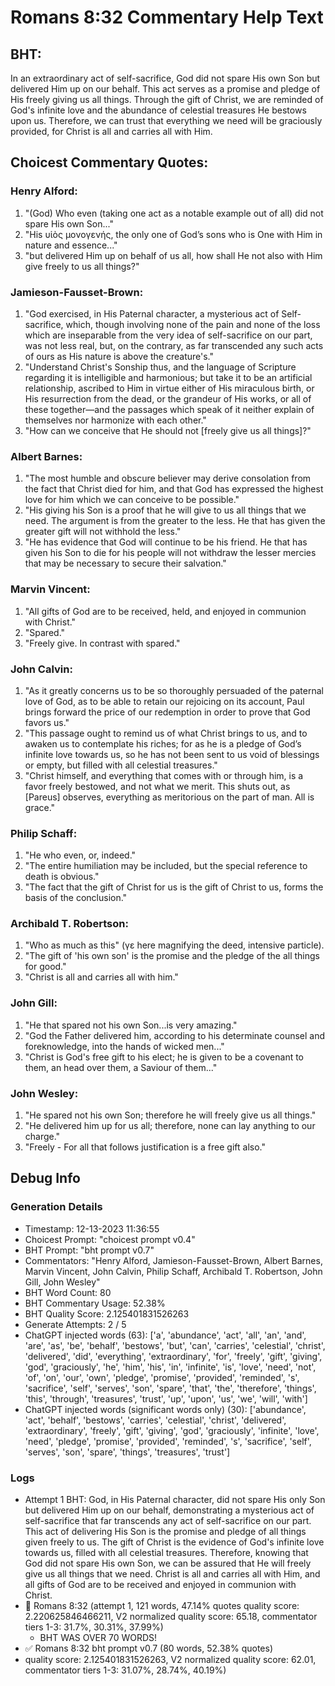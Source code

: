 # Romans 8:32 Commentary Help Text

## BHT:
In an extraordinary act of self-sacrifice, God did not spare His own Son but delivered Him up on our behalf. This act serves as a promise and pledge of His freely giving us all things. Through the gift of Christ, we are reminded of God's infinite love and the abundance of celestial treasures He bestows upon us. Therefore, we can trust that everything we need will be graciously provided, for Christ is all and carries all with Him.

## Choicest Commentary Quotes:
### Henry Alford:
1. "(God) Who even (taking one act as a notable example out of all) did not spare His own Son..."
2. "His υἱὸς μονογενής, the only one of God’s sons who is One with Him in nature and essence..."
3. "but delivered Him up on behalf of us all, how shall He not also with Him give freely to us all things?"

### Jamieson-Fausset-Brown:
1. "God exercised, in His Paternal character, a mysterious act of Self-sacrifice, which, though involving none of the pain and none of the loss which are inseparable from the very idea of self-sacrifice on our part, was not less real, but, on the contrary, as far transcended any such acts of ours as His nature is above the creature's."
2. "Understand Christ's Sonship thus, and the language of Scripture regarding it is intelligible and harmonious; but take it to be an artificial relationship, ascribed to Him in virtue either of His miraculous birth, or His resurrection from the dead, or the grandeur of His works, or all of these together—and the passages which speak of it neither explain of themselves nor harmonize with each other."
3. "How can we conceive that He should not [freely give us all things]?"

### Albert Barnes:
1. "The most humble and obscure believer may derive consolation from the fact that Christ died for him, and that God has expressed the highest love for him which we can conceive to be possible."
2. "His giving his Son is a proof that he will give to us all things that we need. The argument is from the greater to the less. He that has given the greater gift will not withhold the less."
3. "He has evidence that God will continue to be his friend. He that has given his Son to die for his people will not withdraw the lesser mercies that may be necessary to secure their salvation."

### Marvin Vincent:
1. "All gifts of God are to be received, held, and enjoyed in communion with Christ."
2. "Spared."
3. "Freely give. In contrast with spared."

### John Calvin:
1. "As it greatly concerns us to be so thoroughly persuaded of the paternal love of God, as to be able to retain our rejoicing on its account, Paul brings forward the price of our redemption in order to prove that God favors us."
2. "This passage ought to remind us of what Christ brings to us, and to awaken us to contemplate his riches; for as he is a pledge of God’s infinite love towards us, so he has not been sent to us void of blessings or empty, but filled with all celestial treasures."
3. "Christ himself, and everything that comes with or through him, is a favor freely bestowed, and not what we merit. This shuts out, as [Pareus] observes, everything as meritorious on the part of man. All is grace."

### Philip Schaff:
1. "He who even, or, indeed."
2. "The entire humiliation may be included, but the special reference to death is obvious."
3. "The fact that the gift of Christ for us is the gift of Christ to us, forms the basis of the conclusion."

### Archibald T. Robertson:
1. "Who as much as this" (γε here magnifying the deed, intensive particle).
2. "The gift of 'his own son' is the promise and the pledge of the all things for good." 
3. "Christ is all and carries all with him."

### John Gill:
1. "He that spared not his own Son...is very amazing."
2. "God the Father delivered him, according to his determinate counsel and foreknowledge, into the hands of wicked men..."
3. "Christ is God's free gift to his elect; he is given to be a covenant to them, an head over them, a Saviour of them..."

### John Wesley:
1. "He spared not his own Son; therefore he will freely give us all things."
2. "He delivered him up for us all; therefore, none can lay anything to our charge."
3. "Freely - For all that follows justification is a free gift also."


## Debug Info
### Generation Details
- Timestamp: 12-13-2023 11:36:55
- Choicest Prompt: "choicest prompt v0.4"
- BHT Prompt: "bht prompt v0.7"
- Commentators: "Henry Alford, Jamieson-Fausset-Brown, Albert Barnes, Marvin Vincent, John Calvin, Philip Schaff, Archibald T. Robertson, John Gill, John Wesley"
- BHT Word Count: 80
- BHT Commentary Usage: 52.38%
- BHT Quality Score: 2.125401831526263
- Generate Attempts: 2 / 5
- ChatGPT injected words (63):
	['a', 'abundance', 'act', 'all', 'an', 'and', 'are', 'as', 'be', 'behalf', 'bestows', 'but', 'can', 'carries', 'celestial', 'christ', 'delivered', 'did', 'everything', 'extraordinary', 'for', 'freely', 'gift', 'giving', 'god', 'graciously', 'he', 'him', 'his', 'in', 'infinite', 'is', 'love', 'need', 'not', 'of', 'on', 'our', 'own', 'pledge', 'promise', 'provided', 'reminded', 's', 'sacrifice', 'self', 'serves', 'son', 'spare', 'that', 'the', 'therefore', 'things', 'this', 'through', 'treasures', 'trust', 'up', 'upon', 'us', 'we', 'will', 'with']
- ChatGPT injected words (significant words only) (30):
	['abundance', 'act', 'behalf', 'bestows', 'carries', 'celestial', 'christ', 'delivered', 'extraordinary', 'freely', 'gift', 'giving', 'god', 'graciously', 'infinite', 'love', 'need', 'pledge', 'promise', 'provided', 'reminded', 's', 'sacrifice', 'self', 'serves', 'son', 'spare', 'things', 'treasures', 'trust']

### Logs
- Attempt 1 BHT: God, in His Paternal character, did not spare His only Son but delivered Him up on our behalf, demonstrating a mysterious act of self-sacrifice that far transcends any act of self-sacrifice on our part. This act of delivering His Son is the promise and pledge of all things given freely to us. The gift of Christ is the evidence of God's infinite love towards us, filled with all celestial treasures. Therefore, knowing that God did not spare His own Son, we can be assured that He will freely give us all things that we need. Christ is all and carries all with Him, and all gifts of God are to be received and enjoyed in communion with Christ.
- 🔄 Romans 8:32 (attempt 1, 121 words, 47.14% quotes quality score: 2.220625846466211, V2 normalized quality score: 65.18, commentator tiers 1-3: 31.7%, 30.31%, 37.99%) 
	- BHT WAS OVER 70 WORDS!
- ✅ Romans 8:32 bht prompt v0.7 (80 words, 52.38% quotes)
- quality score: 2.125401831526263, V2 normalized quality score: 62.01, commentator tiers 1-3: 31.07%, 28.74%, 40.19%)